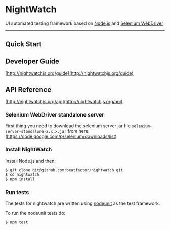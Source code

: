 NightWatch
==========

UI automated testing framework based on [Node.js](http://nodejs.org/) and [Selenium WebDriver](http://docs.seleniumhq.org/projects/webdriver/)

***
## Quick Start

## Developer Guide
[http://nightwatchjs.org/guide](http://nightwatchjs.org/guide) 

## API Reference
[http://nightwatchjs.org/api](http://nightwatchjs.org/api) 

### Selenium WebDriver standalone server

First thing you need to download the selenium server jar file `selenium-server-standalone-2.x.x.jar` from here: 
(https://code.google.com/p/selenium/downloads/list)

### Install NightWatch

Install Node.js and then:
```sh
$ git clone git@github.com:beatfactor/nightwatch.git
$ cd nightwatch
$ npm install
```

### Run tests

The tests for nightwatch are written using [nodeunit](https://github.com/caolan/nodeunit) as the test framework. 

To run the nodeunit tests do:
```sh
$ npm test
```  

